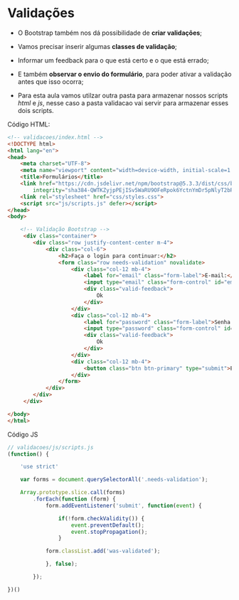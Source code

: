 # Validações
- O Bootstrap também nos dá possibilidade de **criar validações**;
- Vamos precisar inserir algumas **classes de validação**;
- Informar um feedback para o que está certo e o que está errado;
- E também **observar o envio do formulário**, para poder ativar a validação antes que isso ocorra;

- Para esta aula vamos utilzar outra pasta para armazenar nossos scripts *html* e *js*, nesse caso a pasta validacao vai servir para armazenar esses dois scripts.

Código HTML:
~~~html
<!-- validacoes/index.html -->
<!DOCTYPE html>
<html lang="en">
<head>
    <meta charset="UTF-8">
    <meta name="viewport" content="width=device-width, initial-scale=1.0">
    <title>Formulários</title>
    <link href="https://cdn.jsdelivr.net/npm/bootstrap@5.3.3/dist/css/bootstrap.min.css" rel="stylesheet"
        integrity="sha384-QWTKZyjpPEjISv5WaRU9OFeRpok6YctnYmDr5pNlyT2bRjXh0JMhjY6hW+ALEwIH" crossorigin="anonymous">
    <link rel="stylesheet" href="css/styles.css">
    <script src="js/scripts.js" defer></script>
</head>
<body>

    <!-- Validação Bootstrap -->
     <div class="container">
        <div class="row justify-content-center m-4">
            <div class="col-6">
                <h2>Faça o login para continuar:</h2>
                <form class="row needs-validation" novalidate>
                    <div class="col-12 mb-4">
                        <label for="email" class="form-label">E-mail:</label>
                        <input type="email" class="form-control" id="email" placeholder="Digite seu e-mail" required>
                        <div class="valid-feedback">
                            Ok
                        </div>
                    </div>
                    <div class="col-12 mb-4">
                        <label for="password" class="form-label">Senha:</label>
                        <input type="password" class="form-control" id="password" placeholder="Digite a sua senha" required>
                        <div class="valid-feedback">
                            Ok
                        </div>
                    </div>
                    <div class="col-12 mb-4">
                        <button class="btn btn-primary" type="submit">Entrar</button>
                    </div>
                </form>
            </div>
        </div>
     </div>

</body>
</html>
~~~

Código JS
~~~js
// validacoes/js/scripts.js
(function() {

    'use strict'

    var forms = document.querySelectorAll('.needs-validation');

    Array.prototype.slice.call(forms)
        .forEach(function (form) {
            form.addEventListener('submit', function(event) {

                if(!form.checkValidity()) {
                    event.preventDefault();
                    event.stopPropagation();
                }

            form.classList.add('was-validated');

            }, false);

        });

})()
~~~